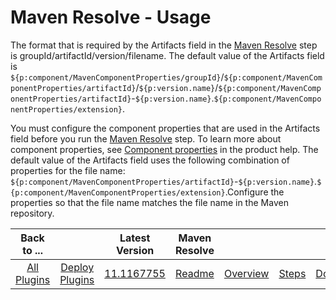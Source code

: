 
# Maven Resolve - Usage


The format that is required by the Artifacts field in the [Maven Resolve](#maven_resolve "Maven Resolve step") step is groupId/artifactId/version/filename. The default value of the Artifacts field is ``${p:component/MavenComponentProperties/groupId}``/``${p:component/MavenComponentProperties/artifactId}``/``${p:version.name}``/``${p:component/MavenComponentProperties/artifactId}``-``${p:version.name}``.``${p:component/MavenComponentProperties/extension}``.

You must configure the component properties that are used in the Artifacts field before you run the [Maven Resolve](#maven_resolve "Maven Resolve step") step. To learn more about component properties, see [Component properties](https://www.ibm.com/docs/en/urbancode-deploy/7.2.3?topic=components-component-properties "Component properties") in the product help. The default value of the Artifacts field uses the following combination of properties for the file name: ``${p:component/MavenComponentProperties/artifactId}``-``${p:version.name}``.``${p:component/MavenComponentProperties/extension}``.Configure the properties so that the file name matches the file name in the Maven repository.


|Back to ...||Latest Version|Maven Resolve ||||
| :---: | :---: | :---: | :---: | :---: | :---: | :---: |
|[All Plugins](../../index.md)|[Deploy Plugins](../README.md)|[11.1167755](https://raw.githubusercontent.com/UrbanCode/IBM-UCD-PLUGINS/main/files/Maven/ucd-Maven-11.1167755.zip)|[Readme](README.md)|[Overview](overview.md)|[Steps](steps.md)|[Downloads](downloads.md)|

